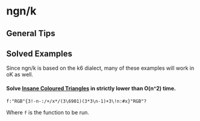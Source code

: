# ngn/k

## General Tips

## Solved Examples
Since ngn/k is based on the k6 dialect, many of these examples will work in oK as well.


#### Solve [Insane Coloured Triangles](https://www.codewars.com/kata/5a331ea7ee1aae8f24000175) in strictly lower than O(n^2) time.

```
f:"RGB"{3!-n-:/+/x*/(3\6901)(3*3\n-1)+3\!n:#x}"RGB"?
```

Where `f` is the function to be run.
